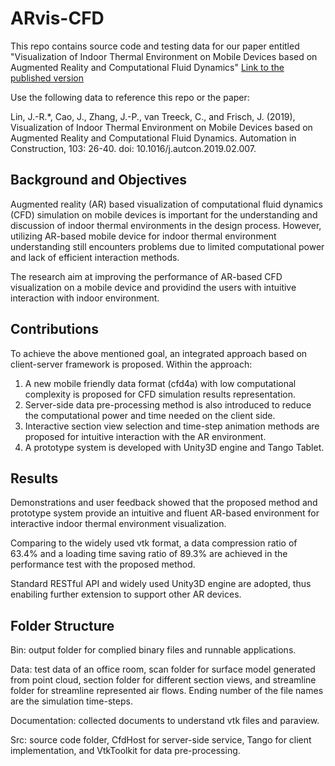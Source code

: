 # ARvis-CFD
This repo contains source code and testing data for our paper entitled "Visualization of Indoor Thermal Environment on Mobile Devices based on Augmented Reality and Computational Fluid Dynamics" [Link to the published version](https://www.sciencedirect.com/science/article/pii/S0926580518305922)

Use the following data to reference this repo or the paper:

Lin, J.-R.\*, Cao, J., Zhang, J.-P., van Treeck, C., and Frisch, J. (2019), Visualization of Indoor Thermal Environment on Mobile Devices based on Augmented Reality and Computational Fluid Dynamics. Automation in Construction, 103: 26-40. doi: 10.1016/j.autcon.2019.02.007.

## Background and Objectives
Augmented reality (AR) based visualization of computational fluid dynamics (CFD) simulation on mobile devices is important for the understanding and discussion of indoor thermal environments in the design process. However, utilizing AR-based mobile device for indoor thermal environment understanding still encounters problems due to limited computational power and lack of efficient interaction methods. 

The research aim at improving the performance of AR-based CFD visualization on a mobile device and providind the users with intuitive interaction with indoor environment.

## Contributions
To achieve the above mentioned goal, an integrated approach based on client-server framework is proposed. Within the approach:
1) A new mobile friendly data format (cfd4a) with low computational complexity is proposed for CFD simulation results representation. 
2) Server-side data pre-processing method is also introduced to reduce the computational power and time needed on the client side.
3) Interactive section view selection and time-step animation methods are proposed for intuitive interaction with the AR environment. 
4) A prototype system is developed with Unity3D engine and Tango Tablet.

## Results
Demonstrations and user feedback showed that the proposed method and prototype system provide an intuitive and fluent AR-based environment for interactive indoor thermal environment visualization. 
 
Comparing to the widely used vtk format, a data compression ratio of 63.4% and a loading time saving ratio of 89.3% are achieved in the performance test with the proposed method.

Standard RESTful API and widely used Unity3D engine are adopted, thus enabiling further extension to support other AR devices.

## Folder Structure
Bin: output folder for complied binary files and runnable applications.

Data: test data of an office room, scan folder for surface model generated from point cloud, section folder for different section views, and streamline folder for streamline represented air flows. Ending number of the file names are the simulation time-steps.

Documentation: collected documents to understand vtk files and paraview.

Src: source code folder, CfdHost for server-side service, Tango for client implementation, and VtkToolkit for data pre-processing.
